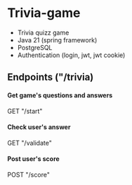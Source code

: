 # Trivia-game
- Trivia quizz game
- Java 21 (spring framework)
- PostgreSQL
- Authentication (login, jwt, jwt cookie)


## Endpoints ("/trivia)
#### Get game's questions and answers
GET "/start"

#### Check user's answer
GET "/validate"

#### Post user's score
POST "/score"